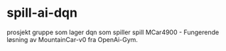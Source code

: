 # spill-ai-dqn
prosjekt gruppe som lager dqn som spiller spill
MCar4900 - Fungerende løsning av MountainCar-v0 fra OpenAi-Gym. 
